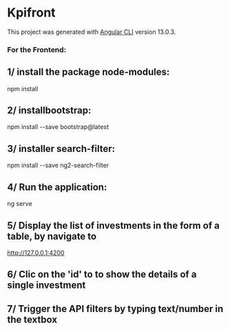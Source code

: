 # Kpifront

This project was generated with [Angular CLI](https://github.com/angular/angular-cli) version 13.0.3.

### For the Frontend:
## 1/ install the package node-modules:
 npm install

## 2/ installbootstrap: 
npm install --save bootstrap@latest

## 3/ installer search-filter:
npm install --save ng2-search-filter

## 4/ Run the application:

ng serve

## 5/ Display the list of investments in the form of a table, by navigate to

http://127.0.0.1:4200

## 6/ Clic on the 'id' to to show the details of a single investment

## 7/ Trigger the API filters by typing text/number in the textbox
